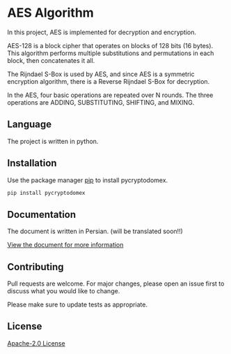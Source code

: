 # AES Algorithm

In this project, AES is implemented for decryption and encryption.

AES-128 is a block cipher that operates on blocks of 128 bits (16 bytes). This algorithm performs multiple substitutions and permutations in each block, then concatenates it all.

The Rijndael S-Box is used by AES, and since AES is a symmetric encryption algorithm, there is a Reverse Rijndael S-Box for decryption.

In the AES, four basic operations are repeated over N rounds. The three operations are ADDING, SUBSTITUTING, SHIFTING, and MIXING.


## Language
The project is written in python.

## Installation
Use the package manager [pip](https://pip.pypa.io/en/stable/) to install pycryptodomex.

```bash
pip install pycryptodomex
```

## Documentation
The document is written in Persian. (will be translated soon!!)

[View the document for more information ](AES-MobinaKashanian-96522321.pdf) 

## Contributing
Pull requests are welcome. For major changes, please open an issue first to discuss what you would like to change.

Please make sure to update tests as appropriate.

## License
[ Apache-2.0 License](http://www.apache.org/licenses/)
